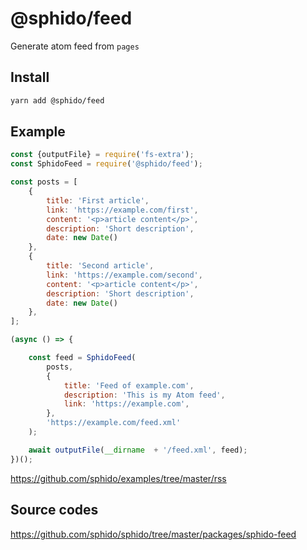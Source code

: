 # @sphido/feed

Generate atom feed from `pages`

## Install

```bash
yarn add @sphido/feed
```

## Example

```javascript
const {outputFile} = require('fs-extra');
const SphidoFeed = require('@sphido/feed');

const posts = [
	{
		title: 'First article',
		link: 'https://example.com/first',
		content: '<p>article content</p>',
		description: 'Short description',
		date: new Date()
	},
	{
		title: 'Second article',
		link: 'https://example.com/second',
		content: '<p>article content</p>',
		description: 'Short description',
		date: new Date()
	},
];

(async () => {

	const feed = SphidoFeed(
		posts,
		{
			title: 'Feed of example.com',
			description: 'This is my Atom feed',
			link: 'https://example.com',
		},
		'https://example.com/feed.xml'
	);

	await outputFile(__dirname  + '/feed.xml', feed);
})();
```

https://github.com/sphido/examples/tree/master/rss

## Source codes

https://github.com/sphido/sphido/tree/master/packages/sphido-feed